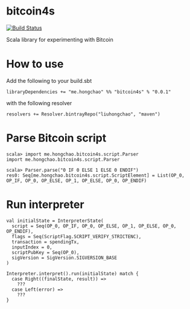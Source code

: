 bitcoin4s
=========
[![Build Status](https://travis-ci.org/liuhongchao/bitcoin4s.svg?branch=master)](https://travis-ci.org/liuhongchao/bitcoin4s)

Scala library for experimenting with Bitcoin

# How to use

Add the following to your build.sbt

```
libraryDependencies += "me.hongchao" %% "bitcoin4s" % "0.0.1"
```

with the following resolver

```
resolvers += Resolver.bintrayRepo("liuhongchao", "maven")
```

# Parse Bitcoin script

```
scala> import me.hongchao.bitcoin4s.script.Parser
import me.hongchao.bitcoin4s.script.Parser

scala> Parser.parse("0 IF 0 ELSE 1 ELSE 0 ENDIF")
res0: Seq[me.hongchao.bitcoin4s.script.ScriptElement] = List(OP_0, OP_IF, OP_0, OP_ELSE, OP_1, OP_ELSE, OP_0, OP_ENDIF)
```

# Run interpreter

```
val initialState = InterpreterState(
  script = Seq(OP_0, OP_IF, OP_0, OP_ELSE, OP_1, OP_ELSE, OP_0, OP_ENDIF),
  flags = Seq(ScriptFlag.SCRIPT_VERIFY_STRICTENC),
  transaction = spendingTx,
  inputIndex = 0,
  scriptPubKey = Seq(OP_0),
  sigVersion = SigVersion.SIGVERSION_BASE
)

Interpreter.interpret().run(initialState) match {
  case Right((finalState, result)) =>
    ???
  case Left(error) =>
    ???
}

```